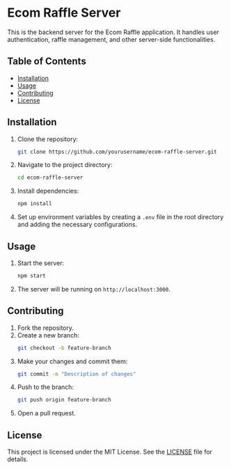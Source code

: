 # Ecom Raffle Server

This is the backend server for the Ecom Raffle application. It handles user authentication, raffle management, and other server-side functionalities.

## Table of Contents

- [Installation](#installation)
- [Usage](#usage)
- [Contributing](#contributing)
- [License](#license)

## Installation

1. Clone the repository:
   ```bash
   git clone https://github.com/yourusername/ecom-raffle-server.git
   ```
2. Navigate to the project directory:
   ```bash
   cd ecom-raffle-server
   ```
3. Install dependencies:
   ```bash
   npm install
   ```
4. Set up environment variables by creating a `.env` file in the root directory and adding the necessary configurations.

## Usage

1. Start the server:
   ```bash
   npm start
   ```
2. The server will be running on `http://localhost:3000`.

## Contributing

1. Fork the repository.
2. Create a new branch:
   ```bash
   git checkout -b feature-branch
   ```
3. Make your changes and commit them:
   ```bash
   git commit -m "Description of changes"
   ```
4. Push to the branch:
   ```bash
   git push origin feature-branch
   ```
5. Open a pull request.

## License

This project is licensed under the MIT License. See the [LICENSE](LICENSE) file for details.
